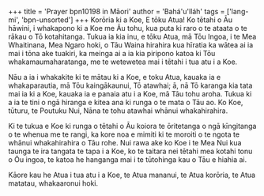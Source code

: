 +++
title = 'Prayer bpn10198 in Māori'
author = 'Bahá'u'lláh'
tags = ['lang-mi', 'bpn-unsorted']
+++
Korōria ki a Koe, E tōku Atua! Ko tētahi o Āu hāwini, i whakapono ki a Koe me Āu tohu, kua puta ki raro o te ataata o te rākau o Tō kotahitanga. Tukua ia kia inu, e tōku Atua, mā Tōu Ingoa, i te Mea Whaitinana, Mea Ngaro hoki, o Tāu Waina hirahira kua hīratia ka wātea ai ia mai i tōna ake tuakiri, ka meinga ai a ia kia piripono katoa ki Tōu whakamaumaharatanga, me te wetewetea mai i tētahi i tua atu i a Koe. 

Nāu a ia i whakakite ki te mātau ki a Koe, e toku Atua, kauaka ia e whakaparautia, mā Tōu kaingākaunui, Tō atawhai; ā, nā Tō karanga kia tata mai ia ki a Koe, kauaka ia e panaia atu i a Koe, mā Tāu tohu aroha. Tukua ki a ia te tini o ngā hiranga e kitea ana ki runga o te mata o Tāu ao. Ko Koe, tūturu, te Poutuku Nui, Nāna te tohu atawhai whānui whakahirahira. 

Ki te tukua e Koe ki runga o tētahi o Āu koiora te ōritetanga o ngā kīngitanga o te whenua me te rangi, ka kore noa e mimiti ki te moroiti o te ngota te whānui whakahirahira o Tāu rohe. Nui rawa ake ko Koe i te Mea Nui kua taunga te ira tangata te tapa i a Koe, ko te taitara nei tētahi mea kotahi tonu o Ōu ingoa, te katoa he hanganga mai i te tūtohinga kau o Tāu e hiahia ai.


Kāore kau he Atua i tua atu i a Koe, te Atua mananui, te Atua korōria, te Atua matatau, whakaaronui hoki.
